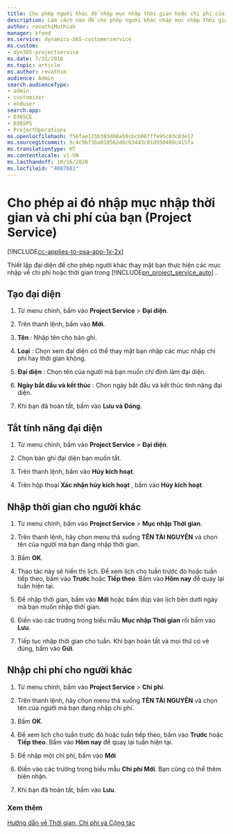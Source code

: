 ```yaml
---
title: Cho phép người khác để nhập mục nhập thời gian hoặc chi phí của bạn
description: Làm cách nào để cho phép người khác nhập mục nhập thời gian hoặc chi phí của bạn trong Project Service
author: revathiMuthiah
manager: kfend
ms.service: dynamics-365-customerservice
ms.custom:
- dyn365-projectservice
ms.date: 7/31/2018
ms.topic: article
ms.author: revathim
audience: Admin
search.audienceType:
- admin
- customizer
- enduser
search.app:
- D365CE
- D365PS
- ProjectOperations
ms.openlocfilehash: f56fae115b383d66a59cbcb08fffe95c83c83e17
ms.sourcegitcommit: 5c4c9bf3ba018562d6cb3443c01d550489c415fa
ms.translationtype: HT
ms.contentlocale: vi-VN
ms.lasthandoff: 10/16/2020
ms.locfileid: "4087081"
---
```

# <a name="allow-someone-else-to-enter-your-time-entry-or-expense-project-service"></a>Cho phép ai đó nhập mục nhập thời gian và chi phí của bạn (Project Service)

[!INCLUDE[cc-applies-to-psa-app-1x-2x](../includes/cc-applies-to-psa-app-1x-2x.md)]

Thiết lập đại diện để cho phép người khác thay mặt bạn thực hiện các mục nhập về chi phí hoặc thời gian trong [!INCLUDE[pn_project_service_auto](../includes/pn-project-service-auto.md)] .  
  
## <a name="create-a-delegate"></a>Tạo đại diện  
  
1.  Từ menu chính, bấm vào **Project Service** > **Đại diện**.  
  
2.  Trên thanh lệnh, bấm vào **Mới**.  
  
3. **Tên** : Nhập tên cho bản ghi.  
  
4. **Loại** : Chọn xem đại diện có thể thay mặt bạn nhập các mục nhập chi phí hay thời gian không.  
  
5. **Đại diện** : Chọn tên của người mà bạn muốn chỉ định làm đại diện.  
  
6. **Ngày bắt đầu và kết thúc** : Chọn ngày bắt đầu và kết thúc tính năng đại diện.  
  
7.  Khi bạn đã hoàn tất, bấm vào **Lưu và Đóng**.  
  
## <a name="turn-off-delegation"></a>Tắt tính năng đại diện  
  
1.  Từ menu chính, bấm vào **Project Service** > **Đại diện**.  
  
2.  Chọn bản ghi đại diện bạn muốn tắt.  
  
3.  Trên thanh lệnh, bấm vào **Hủy kích hoạt**.  
  
4.  Trên hộp thoại **Xác nhận hủy kích hoạt** , bấm vào **Hủy kích hoạt**.  
  
## <a name="enter-time-for-someone-else"></a>Nhập thời gian cho người khác  
  
1.  Từ menu chính, bấm vào **Project Service** > **Mục nhập Thời gian**.  
  
2.  Trên thanh lệnh, hãy chọn menu thả xuống **TÊN TÀI NGUYÊN** và chọn tên của người mà bạn đang nhập thời gian.  
  
3.  Bấm **OK**.  
  
4.  Thao tác này sẽ hiển thị lịch. Để xem lịch cho tuần trước đó hoặc tuần tiếp theo, bấm vào **Trước** hoặc **Tiếp theo**. Bấm vào **Hôm nay** để quay lại tuần hiện tại.  
  
5.  Để nhập thời gian, bấm vào **Mới** hoặc bấm đúp vào lịch bên dưới ngày mà bạn muốn nhập thời gian.  
  
6.  Điền vào các trường trong biểu mẫu **Mục nhập Thời gian** rồi bấm vào **Lưu**.  
  
7.  Tiếp tục nhập thời gian cho tuần. Khi bạn hoàn tất và mọi thứ có vẻ đúng, bấm vào **Gửi**.  
  
## <a name="enter-expenses-for-someone-else"></a>Nhập chi phí cho người khác  
  
1.  Từ menu chính, bấm vào **Project Service** > **Chi phí**.  
  
2.  Trên thanh lệnh, hãy chọn menu thả xuống **TÊN TÀI NGUYÊN** và chọn tên của người mà bạn đang nhập chi phí.  
  
3.  Bấm **OK**.  
  
4.  Để xem lịch cho tuần trước đó hoặc tuần tiếp theo, bấm vào **Trước** hoặc **Tiếp theo**. Bấm vào **Hôm nay** để quay lại tuần hiện tại.  
  
5.  Để nhập một chi phí, bấm vào **Mới**  
  
6.  Điền vào các trường trong biểu mẫu **Chi phí Mới**. Bạn cũng có thể thêm biên nhận.  
  
7.  Khi bạn đã hoàn tất, bấm vào **Lưu**.  
  
### <a name="see-also"></a>Xem thêm  
 [Hướng dẫn về Thời gian, Chi phí và Cộng tác](../psa/time-expense-collaboration-guide.md)

